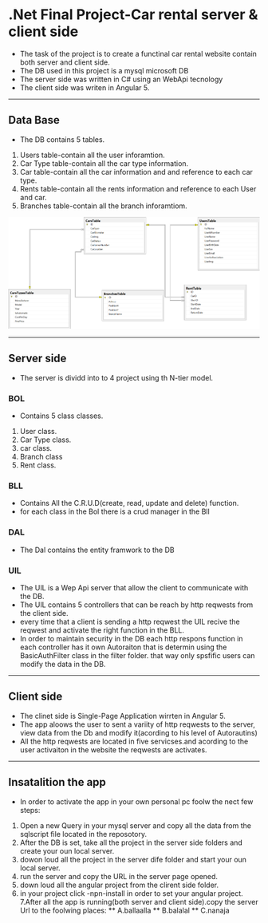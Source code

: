 
# .Net Final Project-Car rental server & client side



* The task of the project is to create a functinal car rental website contain both server and client side.
* The  DB used in this project is a mysql microsoft DB
* The server side was written in C# using an WebApi tecnology
* The client side was writen in Angular 5.

***
## Data Base
* The DB contains 5 tables.
 1. Users table-contain all the user inforamtion.
 2. Car Type table-contain all the car type information.
 3. Car table-contain all the car information and and reference to each car type.
 4. Rents table-contain all the rents information and reference to each User and car.
 5. Branches table-contain all the branch inforamtiom. 
 
 
 ![Screenshot](DB_diagram.png)
 
***

## Server side
* The server is dividd into to 4 project using th N-tier model.

### BOL
* Contains 5 class classes. 
1. User class.
2. Car Type class.
3. car class.
4. Branch class
5. Rent class.

### BLL
* Contains All the C.R.U.D(create, read, update and delete) function.
* for each class in the Bol there is a crud manager in the Bll

### DAL
* The Dal contains the entity framwork to the DB

### UIL
* The UIL is a Wep Api server that allow the client to communicate with the DB.
*  The UIL contains 5 controllers that can be reach by http reqwests from the client side.
* every time that a client is sending a http reqwest the UIL recive the reqwest and activate the right function in the BLL.
* In order to maintain security in the DB each http respons function in each controller has it own Autoraiton that is determin using the
 BasicAuthFilter class in the filter folder. that way only spsfific users can modify the data in the DB.
 
***
## Client side
* The clinet side is Single-Page Application wirrten in Angular 5.
* The app aloows the user to sent a variity of http reqwests to the server, view data from the Db and modify it(acording to his level of Autorautins)
* All the http reqwests are located in five servicses.and acording to the user activaiton in the website the reqwests are activates.


***
## Insatalition the app
* In order to activate the app in your own personal pc foolw the nect few steps:
1. Open a new Query in your mysql server and copy all the data from the sqlscript file located in the reposotory.
2. After the DB is set, take all the project in the server side folders and create your oun local server.
3. dowon loud all the project in the server dife folder and start your oun local server.
4. run the server and copy the URL in the server page opened.
5. down loud all the angular project from the clirent side folder.
6. in your project click -npn-install in order to set your angular project.
7.After all the app is running(both server and client side).copy the server Url to the foolwing places:
 ** A.ballaalla
 ** B.balalal
 ** C.nanaja









